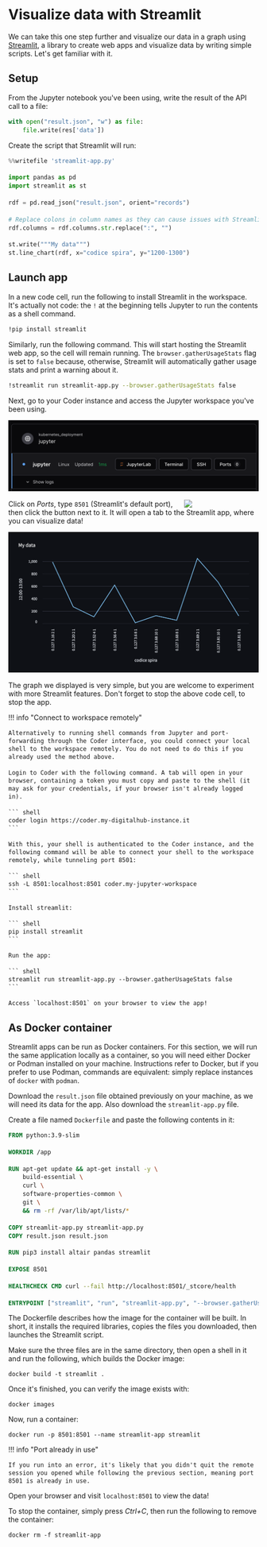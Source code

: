 # Visualize data with Streamlit

We can take this one step further and visualize our data in a graph using [Streamlit](https://streamlit.io/), a library to create web apps and visualize data by writing simple scripts. Let's get familiar with it.

## Setup

From the Jupyter notebook you've been using, write the result of the API call to a file:

``` python
with open("result.json", "w") as file:
    file.write(res['data'])
```

Create the script that Streamlit will run:

``` python
%%writefile 'streamlit-app.py'

import pandas as pd
import streamlit as st

rdf = pd.read_json("result.json", orient="records")

# Replace colons in column names as they can cause issues with Streamlit
rdf.columns = rdf.columns.str.replace(":", "")

st.write("""My data""")
st.line_chart(rdf, x="codice spira", y="1200-1300")
```

## Launch app

In a new code cell, run the following to install Streamlit in the workspace. It's actually not code: the `!` at the beginning tells Jupyter to run the contents as a shell command.

```sh
!pip install streamlit
```

Similarly, run the following command. This will start hosting the Streamlit web app, so the cell will remain running. The `browser.gatherUsageStats` flag is set to `false` because, otherwise, Streamlit will automatically gather usage stats and print a warning about it.
```sh
!streamlit run streamlit-app.py --browser.gatherUsageStats false
```

Next, go to your Coder instance and access the Jupyter workspace you've been using.

![Coder buttons](../../images/scenario-etl/coder-jupyter-buttons.png)

<img align="right" width="150" src="../../../images/scenario-etl/coder-jupyter-portfw.png">

Click on *Ports*, type `8501` (Streamlit's default port), then click the button next to it. It will open a tab to the Streamlit app, where you can visualize data!

![Streamlit image](../../images/scenario-etl/streamlit.png)

The graph we displayed is very simple, but you are welcome to experiment with more Streamlit features. Don't forget to stop the above code cell, to stop the app.

!!! info "Connect to workspace remotely"

    Alternatively to running shell commands from Jupyter and port-forwarding through the Coder interface, you could connect your local shell to the workspace remotely. You do not need to do this if you already used the method above.

    Login to Coder with the following command. A tab will open in your browser, containing a token you must copy and paste to the shell (it may ask for your credentials, if your browser isn't already logged in).

    ``` shell
    coder login https://coder.my-digitalhub-instance.it
    ```

    With this, your shell is authenticated to the Coder instance, and the following command will be able to connect your shell to the workspace remotely, while tunneling port 8501:

    ``` shell
    ssh -L 8501:localhost:8501 coder.my-jupyter-workspace
    ```

    Install streamlit:

    ``` shell
    pip install streamlit
    ```

    Run the app:

    ``` shell
    streamlit run streamlit-app.py --browser.gatherUsageStats false
    ```

    Access `localhost:8501` on your browser to view the app!

## As Docker container

Streamlit apps can be run as Docker containers. For this section, we will run the same application locally as a container, so you will need either Docker or Podman installed on your machine. Instructions refer to Docker, but if you prefer to use Podman, commands are equivalent: simply replace instances of `docker` with `podman`.

Download the `result.json` file obtained previously on your machine, as we will need its data for the app. Also download the `streamlit-app.py` file.

Create a file named `Dockerfile` and paste the following contents in it:
``` Dockerfile
FROM python:3.9-slim

WORKDIR /app

RUN apt-get update && apt-get install -y \
    build-essential \
    curl \
    software-properties-common \
    git \
    && rm -rf /var/lib/apt/lists/*

COPY streamlit-app.py streamlit-app.py
COPY result.json result.json

RUN pip3 install altair pandas streamlit

EXPOSE 8501

HEALTHCHECK CMD curl --fail http://localhost:8501/_stcore/health

ENTRYPOINT ["streamlit", "run", "streamlit-app.py", "--browser.gatherUsageStats=false"]
```

The Dockerfile describes how the image for the container will be built. In short, it installs the required libraries, copies the files you downloaded, then launches the Streamlit script.

Make sure the three files are in the same directory, then open a shell in it and run the following, which builds the Docker image:
``` shell
docker build -t streamlit .
```

Once it's finished, you can verify the image exists with:
``` shell
docker images
```

Now, run a container:
``` shell
docker run -p 8501:8501 --name streamlit-app streamlit
```

!!! info "Port already in use"

    If you run into an error, it's likely that you didn't quit the remote session you opened while following the previous section, meaning port 8501 is already in use.

Open your browser and visit `localhost:8501` to view the data!

To stop the container, simply press *Ctrl+C*, then run the following to remove the container:
``` shell
docker rm -f streamlit-app
```